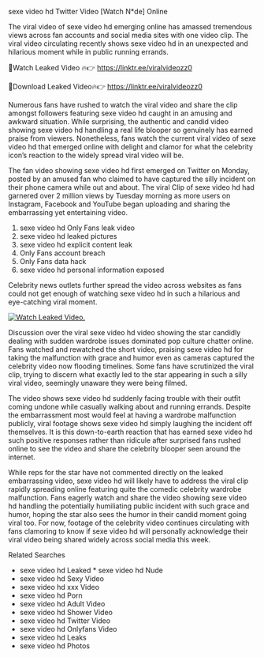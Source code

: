 ﻿sexe video hd Twitter Video [Watch N*de] Online

The viral video of ﻿sexe video hd emerging online has amassed tremendous views across fan accounts and social media sites with one video clip. The viral video circulating recently shows ﻿sexe video hd in an unexpected and hilarious moment while in public running errands. 

🔴Watch Leaked Video 🔥👉  https://linktr.ee/viralvideozz0 

🔴Download Leaked Video🔥👉  https://linktr.ee/viralvideozz0 

Numerous fans have rushed to watch the viral video and share the clip amongst followers featuring ﻿sexe video hd caught in an amusing and awkward situation. While surprising, the authentic and candid video showing ﻿sexe video hd handling a real life blooper so genuinely has earned praise from viewers. Nonetheless, fans watch the current viral video of ﻿sexe video hd that emerged online with delight and clamor for what the celebrity icon’s reaction to the widely spread viral video will be.

The fan video showing ﻿sexe video hd first emerged on Twitter on Monday, posted by an amused fan who claimed to have captured the silly incident on their phone camera while out and about. The viral Clip of ﻿sexe video hd had garnered over 2 million views by Tuesday morning as more users on Instagram, Facebook and YouTube began uploading and sharing the embarrassing yet entertaining video. 

1. ﻿sexe video hd Only Fans leak video
2. ﻿sexe video hd leaked pictures
3. ﻿sexe video hd explicit content leak
4. Only Fans account breach
5. Only Fans data hack
6. ﻿sexe video hd personal information exposed

Celebrity news outlets further spread the video across websites as fans could not get enough of watching ﻿sexe video hd in such a hilarious and eye-catching viral moment. 

[![Watch Leaked Video.](https://miro.medium.com/v2/resize:fit:828/format:webp/1*cilzJN44JGOrTw9NJCrNHA.gif "Watch Leaked Video")](https://linktr.ee/viralvideozz0)

Discussion over the viral ﻿sexe video hd video showing the star candidly dealing with sudden wardrobe issues dominated pop culture chatter online. Fans watched and rewatched the short video, praising ﻿sexe video hd for taking the malfunction with grace and humor even as cameras captured the celebrity video now flooding timelines. Some fans have scrutinized the viral clip, trying to discern what exactly led to the star appearing in such a silly viral video, seemingly unaware they were being filmed.

The video shows ﻿sexe video hd suddenly facing trouble with their outfit coming undone while casually walking about and running errands. Despite the embarrassment most would feel at having a wardrobe malfunction publicly, viral footage shows ﻿sexe video hd simply laughing the incident off themselves. It is this down-to-earth reaction that has earned ﻿sexe video hd such positive responses rather than ridicule after surprised fans rushed online to see the video and share the celebrity blooper seen around the internet.  

While reps for the star have not commented directly on the leaked embarrassing video, ﻿sexe video hd will likely have to address the viral clip rapidly spreading online featuring quite the comedic celebrity wardrobe malfunction. Fans eagerly watch and share the video showing ﻿sexe video hd handling the potentially humiliating public incident with such grace and humor, hoping the star also sees the humor in their candid moment going viral too. For now, footage of the celebrity video continues circulating with fans clamoring to know if ﻿sexe video hd will personally acknowledge their viral video being shared widely across social media this week.

Related Searches
* ﻿sexe video hd Leaked
﻿* sexe video hd Nude
* ﻿sexe video hd Sexy Video
* ﻿sexe video hd xxx Video
* ﻿sexe video hd Porn
* ﻿sexe video hd Adult Video
* ﻿sexe video hd Shower Video
* ﻿sexe video hd Twitter Video
* ﻿sexe video hd Onlyfans Video
* ﻿sexe video hd Leaks
* ﻿sexe video hd Photos